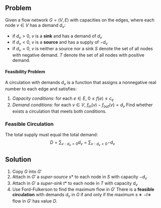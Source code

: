 ## Problem
Given a flow network $G = (V, E)$ with capacities on the edges, where each node $v ∈ V$ has a demand $d_v$:
- if $d_v > 0$, $v$ is a **sink** and has a demand of $d_v$
- if $d_v < 0$, $v$ is a **source** and has a supply of $−d_v$
- if $d_v = 0$, $v$ is neither a source nor a sink
$S$ denote the set of all nodes with negative demand.
$T$ denote the set of all nodes with positive demand.
#### Feasibility Problem
A circulation with demands $d_v$ is a function that assigns a nonnegative real number to each edge and satisfies:
1. *Capacity conditions*: for each $e∈E$, $0≤f(e)≤c_e$
2. *Demand conditions*: for each $v∈V$, $f_{in}(v)−f_{out}(v)=d_v$
Find whether exists a circulation that meets both conditions.
### Feasible Circulation
The total supply must equal the total demand: $$D=\sum_{v:d_v>0}{d_v}= \sum_{v:d_v<0}{-d_v}$$
## Solution
1. Copy $G$ into $G'$
2. Attach in $G'$ a *super-source* $s*$ to each node in $S$ with capacity $-d_v$
3. Attach in $G'$ a *super-sink* $t*$ to each node in $T$ with capacity $d_v$
4. Use Ford-Fulkerson to find the maximum flow in $G'$
There is a **feasible circulation** with demands $d_v$ in $G$ if and only if the maximum $s∗-t∗$ flow in $G'$ has value $D$.